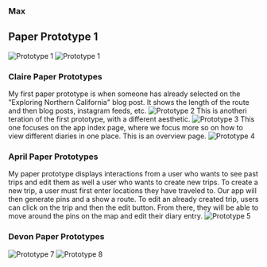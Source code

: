 ### Max
## Paper Prototype 1
![Prototype 1](/images/max-papermodel.jpg)
![Prototype 1](/images/max-papermodel2.jpg)


### Claire Paper Prototypes
My first paper prototype is when someone has already selected on the "Exploring Northern California" blog post. It shows the length of the route and then blog posts, instagram feeds, etc. 
![Prototype 2](/images/claire-paperprototype1.jpg)
This is anotheri teration of the first prototype, with a different aesthetic.
![Prototype 3](/images/claire-paperprototype2.jpg)
This one focuses on the app index page, where we focus more so on how to view different diaries in one place. This is an overview page.
![Prototype 4](/images/claire-paperprototype3.JPG)

### April Paper Prototypes
My paper prototype displays interactions from a user who wants to see past trips and edit them as well a user who wants to create new trips. To create a new trip, a user must first enter locations they have traveled to. Our app will then generate pins and a show a route. To edit an already created trip, users can click on the trip and then the edit button. From there, they will be able to move around the pins on the map and edit their diary entry.
![Prototype 5](/images/April-paperprototype.jpg)

### Devon Paper Prototypes
![Prototype 7](/images/devon-storyboard1.jpg)
![Prototype 8](/images/devon-storyboard2.jpg)

